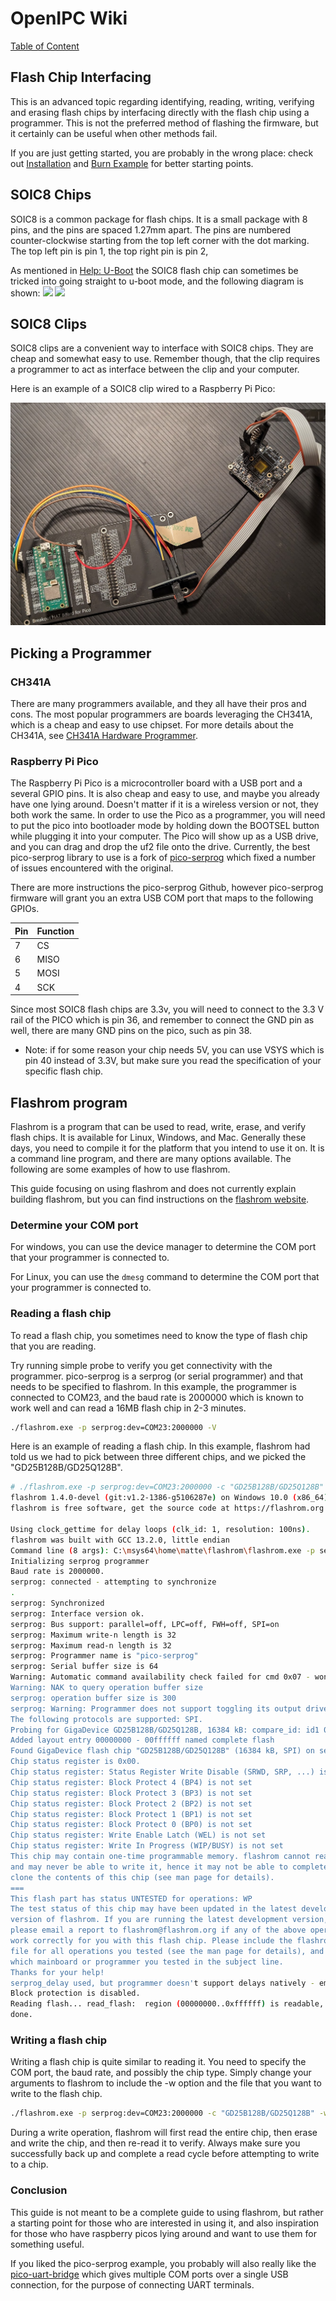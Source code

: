 # OpenIPC Wiki
[Table of Content](../README.md)

Flash Chip Interfacing
--------------------

This is an advanced topic regarding identifying, reading, writing, verifying and 
erasing flash chips by interfacing directly with the flash chip using a programmer.
This is not the preferred method of flashing the firmware, but it certainly can be useful
when other methods fail.

If you are just getting started, you are probably in the wrong place: check out
[Installation](installation.md) and [Burn Example](burn-example.md) for better starting points.


SOIC8 Chips
--------------------
SOIC8 is a common package for flash chips. It is a small package with 8 pins, and
the pins are spaced 1.27mm apart. The pins are numbered counter-clockwise starting
from the top left corner with the dot marking. The top left pin is pin 1, the top right pin is pin 2,

As mentioned in [Help: U-Boot](help-uboot.md) the SOIC8 flash chip can sometimes be tricked 
into going straight to u-boot mode, and the following diagram is shown:
![](../images/flash-pins.webp)
![](../images/flash-pins-2.webp)


SOIC8 Clips
--------------------

SOIC8 clips are a convenient way to interface with SOIC8 chips. They are cheap and somewhat easy to use.
Remember though, that the clip requires a programmer to act as interface between the clip and your computer.

Here is an example of a SOIC8 clip wired to a Raspberry Pi Pico:

![](../images/soic8-clip-programmer-example.png)


Picking a Programmer
--------------------


### CH341A
There are many programmers available, and they all have their pros and cons.  The most popular
programmers are boards leveraging the CH341A, which is a cheap and easy to use chipset.  For more details about the CH341A, 
see [CH341A Hardware Programmer](hardware-programmer.md).


### Raspberry Pi Pico
The Raspberry Pi Pico is a microcontroller board with a USB port and a several GPIO pins.  It is also cheap and easy to use,
and maybe you already have one lying around.   Doesn't matter if it is a wireless version or not, they both work the same.
In order to use the Pico as a programmer, you will need to put the pico into bootloader mode by holding down the BOOTSEL button
while plugging it into your computer.  The Pico will show up as a USB drive, and you can drag and drop the uf2 file onto the drive.
Currently, the best pico-serprog library to use is a fork of [pico-serprog](https://github.com/opensensor/pico-serprog) 
which fixed a number of issues encountered with the original.

There are more instructions the pico-serprog Github, however pico-serprog firmware will grant you 
an extra USB COM port that maps to the following GPIOs.

| Pin | Function |
|-----|----------|
| 7   | CS       |
| 6   | MISO     |
| 5   | MOSI     |
| 4   | SCK      |

Since most SOIC8 flash chips are 3.3v, you will need to connect to the 3.3 V rail of the PICO which is pin 36, 
and remember to connect the GND pin as well, there are many GND pins on the pico, such as pin 38.
* Note: if for some reason your chip needs 5V, you can use VSYS which is pin 40 instead of 3.3V, but make sure you read the specification of your specific flash chip.



Flashrom program
--------------------
Flashrom is a program that can be used to read, write, erase, and verify flash chips.  It is available for Linux, Windows, and Mac.
Generally these days, you need to compile it for the platform that you intend to use it on.  It is a command line program, and
there are many options available.  The following are some examples of how to use flashrom.

This guide focusing on using flashrom and does not currently explain building flashrom, but you can find instructions on the [flashrom website](https://flashrom.org/).

### Determine your COM port

For windows, you can use the device manager to determine the COM port that your programmer is connected to.

For Linux, you can use the `dmesg` command to determine the COM port that your programmer is connected to.

### Reading a flash chip

To read a flash chip, you sometimes need to know the type of flash chip that you are reading.

Try running simple probe to verify you get connectivity with the programmer.   pico-serprog is a serprog (or serial programmer) and that needs to be specified to flashrom.
In this example, the programmer is connected to COM23, and the baud rate is 2000000 which is known to work well and can read a 16MB flash chip in 2-3 minutes.
```bash
./flashrom.exe -p serprog:dev=COM23:2000000 -V
```

Here is an example of reading a flash chip.   In this example, flashrom had told us we had to pick between three different chips, and we picked the "GD25B128B/GD25Q128B".
```bash
# ./flashrom.exe -p serprog:dev=COM23:2000000 -c "GD25B128B/GD25Q128B" -r gokev300-camera-12242023.bin -VV --force
flashrom 1.4.0-devel (git:v1.2-1386-g5106287e) on Windows 10.0 (x86_64)
flashrom is free software, get the source code at https://flashrom.org

Using clock_gettime for delay loops (clk_id: 1, resolution: 100ns).
flashrom was built with GCC 13.2.0, little endian
Command line (8 args): C:\msys64\home\matte\flashrom\flashrom.exe -p serprog:dev=COM23:2000000 -c GD25B128B/GD25Q128B -r gokev300-camera-12242023.bin -VV --force
Initializing serprog programmer
Baud rate is 2000000.
serprog: connected - attempting to synchronize
.
serprog: Synchronized
serprog: Interface version ok.
serprog: Bus support: parallel=off, LPC=off, FWH=off, SPI=on
serprog: Maximum write-n length is 32
serprog: Maximum read-n length is 32
serprog: Programmer name is "pico-serprog"
serprog: Serial buffer size is 64
Warning: Automatic command availability check failed for cmd 0x07 - won't execute cmd
Warning: NAK to query operation buffer size
serprog: operation buffer size is 300
serprog: Warning: Programmer does not support toggling its output drivers
The following protocols are supported: SPI.
Probing for GigaDevice GD25B128B/GD25Q128B, 16384 kB: compare_id: id1 0xc8, id2 0x4018
Added layout entry 00000000 - 00ffffff named complete flash
Found GigaDevice flash chip "GD25B128B/GD25Q128B" (16384 kB, SPI) on serprog.
Chip status register is 0x00.
Chip status register: Status Register Write Disable (SRWD, SRP, ...) is not set
Chip status register: Block Protect 4 (BP4) is not set
Chip status register: Block Protect 3 (BP3) is not set
Chip status register: Block Protect 2 (BP2) is not set
Chip status register: Block Protect 1 (BP1) is not set
Chip status register: Block Protect 0 (BP0) is not set
Chip status register: Write Enable Latch (WEL) is not set
Chip status register: Write In Progress (WIP/BUSY) is not set
This chip may contain one-time programmable memory. flashrom cannot read
and may never be able to write it, hence it may not be able to completely
clone the contents of this chip (see man page for details).
===
This flash part has status UNTESTED for operations: WP
The test status of this chip may have been updated in the latest development
version of flashrom. If you are running the latest development version,
please email a report to flashrom@flashrom.org if any of the above operations
work correctly for you with this flash chip. Please include the flashrom log
file for all operations you tested (see the man page for details), and mention
which mainboard or programmer you tested in the subject line.
Thanks for your help!
serprog_delay used, but programmer doesn't support delays natively - emulating
Block protection is disabled.
Reading flash... read_flash:  region (00000000..0xffffff) is readable, reading range (00000000..0xffffff).
done.
```

### Writing a flash chip

Writing a flash chip is quite similar to reading it.  You need to specify the COM port, the baud rate, and possibly the chip type.
Simply change your arguments to flashrom to include the -w option and the file that you want to write to the flash chip.

```bash
./flashrom.exe -p serprog:dev=COM23:2000000 -c "GD25B128B/GD25Q128B" -w openipc-hi3516ev300-ultimate-16mb.bin -VV --force
```

During a write operation, flashrom will first read the entire chip, then erase and write the chip, and then re-read it to verify.
Always make sure you successfully back up and complete a read cycle before attempting to write to a chip.


### Conclusion
This guide is not meant to be a complete guide to using flashrom, but rather a starting point for those who are interested in using it,
and also inspiration for those who have raspberry picos lying around and want to use them for something useful.

If you liked the pico-serprog example, you probably will also really like the [pico-uart-bridge](https://github.com/Noltari/pico-uart-bridge)
which gives multiple COM ports over a single USB connection, for the purpose of connecting UART terminals.

